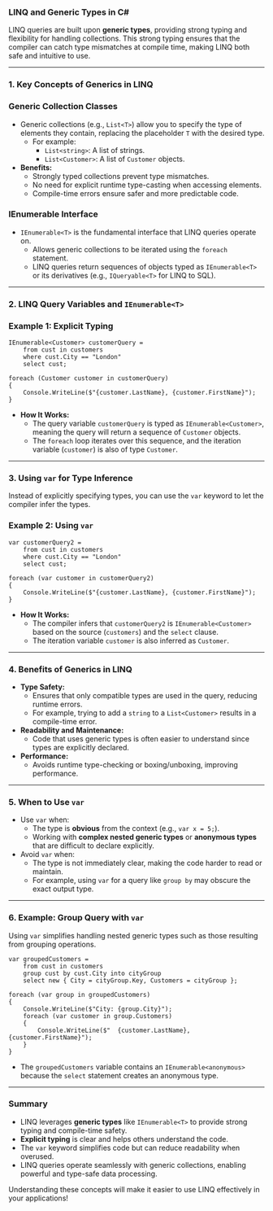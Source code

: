 ### **LINQ and Generic Types in C#**

LINQ queries are built upon **generic types**, providing strong typing and flexibility for handling collections. This
strong typing ensures that the compiler can catch type mismatches at compile time, making LINQ both safe and intuitive
to use.

---

### **1\. Key Concepts of Generics in LINQ**

### **Generic Collection Classes**

- Generic collections (e.g., `List<T>`) allow you to specify the type of elements they contain, replacing the
  placeholder `T` with the desired type.
  - For example:
    - `List<string>`: A list of strings.
    - `List<Customer>`: A list of `Customer` objects.
- **Benefits:**
  - Strongly typed collections prevent type mismatches.
  - No need for explicit runtime type-casting when accessing elements.
  - Compile-time errors ensure safer and more predictable code.

### **IEnumerable Interface**

- `IEnumerable<T>` is the fundamental interface that LINQ queries operate on.
  - Allows generic collections to be iterated using the `foreach` statement.
  - LINQ queries return sequences of objects typed as `IEnumerable<T>` or its derivatives (e.g., `IQueryable<T>` for
    LINQ to SQL).

---

### **2\. LINQ Query Variables and `IEnumerable<T>`**

### **Example 1: Explicit Typing**

```
IEnumerable<Customer> customerQuery =
    from cust in customers
    where cust.City == "London"
    select cust;

foreach (Customer customer in customerQuery)
{
    Console.WriteLine($"{customer.LastName}, {customer.FirstName}");
}

```

- **How It Works:**
  - The query variable `customerQuery` is typed as `IEnumerable<Customer>`, meaning the query will return a sequence of
    `Customer` objects.
  - The `foreach` loop iterates over this sequence, and the iteration variable (`customer`) is also of type `Customer`.

---

### **3\. Using `var` for Type Inference**

Instead of explicitly specifying types, you can use the `var` keyword to let the compiler infer the types.

### Example 2: Using `var`

```
var customerQuery2 =
    from cust in customers
    where cust.City == "London"
    select cust;

foreach (var customer in customerQuery2)
{
    Console.WriteLine($"{customer.LastName}, {customer.FirstName}");
}

```

- **How It Works:**
  - The compiler infers that `customerQuery2` is `IEnumerable<Customer>` based on the source (`customers`) and the
    `select` clause.
  - The iteration variable `customer` is also inferred as `Customer`.

---

### **4\. Benefits of Generics in LINQ**

- **Type Safety:**
  - Ensures that only compatible types are used in the query, reducing runtime errors.
  - For example, trying to add a `string` to a `List<Customer>` results in a compile-time error.
- **Readability and Maintenance:**
  - Code that uses generic types is often easier to understand since types are explicitly declared.
- **Performance:**
  - Avoids runtime type-checking or boxing/unboxing, improving performance.

---

### **5\. When to Use `var`**

- Use `var` when:
  - The type is **obvious** from the context (e.g., `var x = 5;`).
  - Working with **complex nested generic types** or **anonymous types** that are difficult to declare explicitly.
- Avoid `var` when:
  - The type is not immediately clear, making the code harder to read or maintain.
  - For example, using `var` for a query like `group by` may obscure the exact output type.

---

### **6\. Example: Group Query with `var`**

Using `var` simplifies handling nested generic types such as those resulting from grouping operations.

```
var groupedCustomers =
    from cust in customers
    group cust by cust.City into cityGroup
    select new { City = cityGroup.Key, Customers = cityGroup };

foreach (var group in groupedCustomers)
{
    Console.WriteLine($"City: {group.City}");
    foreach (var customer in group.Customers)
    {
        Console.WriteLine($"  {customer.LastName}, {customer.FirstName}");
    }
}

```

- The `groupedCustomers` variable contains an `IEnumerable<anonymous>` because the `select` statement creates an
  anonymous type.

---

### **Summary**

- LINQ leverages **generic types** like `IEnumerable<T>` to provide strong typing and compile-time safety.
- **Explicit typing** is clear and helps others understand the code.
- The `var` keyword simplifies code but can reduce readability when overused.
- LINQ queries operate seamlessly with generic collections, enabling powerful and type-safe data processing.

Understanding these concepts will make it easier to use LINQ effectively in your applications!
